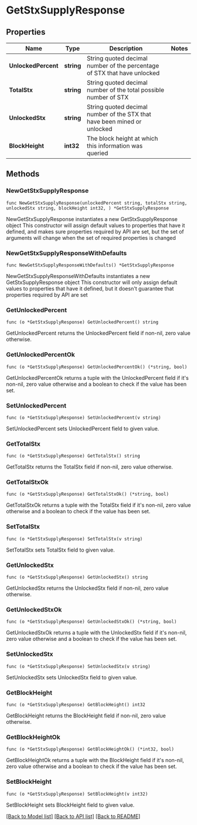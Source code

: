 # GetStxSupplyResponse

## Properties

Name | Type | Description | Notes
------------ | ------------- | ------------- | -------------
**UnlockedPercent** | **string** | String quoted decimal number of the percentage of STX that have unlocked | 
**TotalStx** | **string** | String quoted decimal number of the total possible number of STX | 
**UnlockedStx** | **string** | String quoted decimal number of the STX that have been mined or unlocked | 
**BlockHeight** | **int32** | The block height at which this information was queried | 

## Methods

### NewGetStxSupplyResponse

`func NewGetStxSupplyResponse(unlockedPercent string, totalStx string, unlockedStx string, blockHeight int32, ) *GetStxSupplyResponse`

NewGetStxSupplyResponse instantiates a new GetStxSupplyResponse object
This constructor will assign default values to properties that have it defined,
and makes sure properties required by API are set, but the set of arguments
will change when the set of required properties is changed

### NewGetStxSupplyResponseWithDefaults

`func NewGetStxSupplyResponseWithDefaults() *GetStxSupplyResponse`

NewGetStxSupplyResponseWithDefaults instantiates a new GetStxSupplyResponse object
This constructor will only assign default values to properties that have it defined,
but it doesn't guarantee that properties required by API are set

### GetUnlockedPercent

`func (o *GetStxSupplyResponse) GetUnlockedPercent() string`

GetUnlockedPercent returns the UnlockedPercent field if non-nil, zero value otherwise.

### GetUnlockedPercentOk

`func (o *GetStxSupplyResponse) GetUnlockedPercentOk() (*string, bool)`

GetUnlockedPercentOk returns a tuple with the UnlockedPercent field if it's non-nil, zero value otherwise
and a boolean to check if the value has been set.

### SetUnlockedPercent

`func (o *GetStxSupplyResponse) SetUnlockedPercent(v string)`

SetUnlockedPercent sets UnlockedPercent field to given value.


### GetTotalStx

`func (o *GetStxSupplyResponse) GetTotalStx() string`

GetTotalStx returns the TotalStx field if non-nil, zero value otherwise.

### GetTotalStxOk

`func (o *GetStxSupplyResponse) GetTotalStxOk() (*string, bool)`

GetTotalStxOk returns a tuple with the TotalStx field if it's non-nil, zero value otherwise
and a boolean to check if the value has been set.

### SetTotalStx

`func (o *GetStxSupplyResponse) SetTotalStx(v string)`

SetTotalStx sets TotalStx field to given value.


### GetUnlockedStx

`func (o *GetStxSupplyResponse) GetUnlockedStx() string`

GetUnlockedStx returns the UnlockedStx field if non-nil, zero value otherwise.

### GetUnlockedStxOk

`func (o *GetStxSupplyResponse) GetUnlockedStxOk() (*string, bool)`

GetUnlockedStxOk returns a tuple with the UnlockedStx field if it's non-nil, zero value otherwise
and a boolean to check if the value has been set.

### SetUnlockedStx

`func (o *GetStxSupplyResponse) SetUnlockedStx(v string)`

SetUnlockedStx sets UnlockedStx field to given value.


### GetBlockHeight

`func (o *GetStxSupplyResponse) GetBlockHeight() int32`

GetBlockHeight returns the BlockHeight field if non-nil, zero value otherwise.

### GetBlockHeightOk

`func (o *GetStxSupplyResponse) GetBlockHeightOk() (*int32, bool)`

GetBlockHeightOk returns a tuple with the BlockHeight field if it's non-nil, zero value otherwise
and a boolean to check if the value has been set.

### SetBlockHeight

`func (o *GetStxSupplyResponse) SetBlockHeight(v int32)`

SetBlockHeight sets BlockHeight field to given value.



[[Back to Model list]](../README.md#documentation-for-models) [[Back to API list]](../README.md#documentation-for-api-endpoints) [[Back to README]](../README.md)


